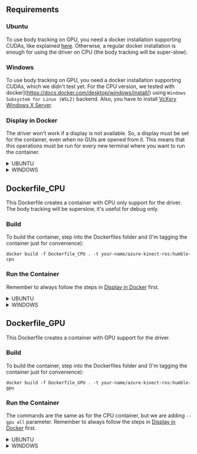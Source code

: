 ## Requirements
### Ubuntu
To use body tracking on GPU, you need a docker installation supporting CUDAs, like explained [here](https://linuxhint.com/use-nvidia-gpu-docker-containers-ubuntu-22-04-lts/).
Otherwise, a regular docker installation is enough for using the driver on CPU (the body tracking will be super-slow).

### Windows
To use body tracking on GPU, you need a docker installation supporting CUDAs, which we didn't test yet.
For the CPU version, we tested with docker](https://docs.docker.com/desktop/windows/install/) using `Windows Subsystem for Linux (WSL2)` backend.
Also, you have to install [VcXsrv Windows X Server](https://sourceforge.net/projects/vcxsrv/). 

### Display in Docker
The driver won't work if a display is not available. So, a display must be set for the container, even when no GUIs are opened from it.
This means that this operations must be run for every new terminal where you want to run the container.
<details>
  <summary>UBUNTU</summary>
  
Simply run:
```
xhost +local:docker
```
Then launch the container as explained below.
</details>

<details>
  <summary>WINDOWS</summary>

1. Start XLaunch
2. Leave default settings and press `Next` (Multiple windows, Display number -1)
3. Leave default settings and press `Next` (Start no client)
4. Remove flag from `Native opengl` and press `Next`
5. Press `Finish`
Open a WSL terminal and launch the container as explained below:
</details>

## Dockerfile_CPU
This Dockerfile creates a container with CPU only support for the driver. The body tracking will be superslow, it's useful for debug only.

### Build
To build the container, step into the Dockerfiles folder and (I'm tagging the container just for convenience):
```
docker build -f Dockerfile_CPU . -t your-name/azure-kinect-ros:humble-cpu
```

### Run the Container
Remember to always follow the steps in [Display in Docker](#display-in-docker) first.

<details>
  <summary>UBUNTU</summary>

To check that everything works, you can run `k4aviewer` from the container.
Run:
```
docker run --privileged \
			--volume /tmp/.X11-unix:/tmp/.X11-unix:ro \
			-e DISPLAY=unix$DISPLAY \
			-it your-name/azure-kinect-ros:humble-cpu \
			k4aviewer
```
The viewer should open. You will get an error because the microphone does not work. If you need, you can make it work following [this steps](https://github.com/mviereck/x11docker/wiki/Container-sound:-ALSA-or-Pulseaudio#pulseaudio-with-shared-socket) and then running:
```
docker run --privileged \
			--volume /tmp/.X11-unix:/tmp/.X11-unix:ro \
			-e DISPLAY=unix$DISPLAY \
			--env PULSE_SERVER=unix:/tmp/pulseaudio.socket \
		    --env PULSE_COOKIE=/tmp/pulseaudio.cookie \
		    --volume /tmp/pulseaudio.socket:/tmp/pulseaudio.socket \
		    --volume /tmp/pulseaudio.client.conf:/etc/pulse/client.conf \
		    --user $(id -u):$(id -g) \
			-it your-name/azure-kinect-ros:humble-cpu \
			k4aviewer
```
If everything works (except the microphone), you can run the ROS driver. For all the available parameters, check the doc.
The following command will run the driver with body tracking enabled on CPU, so it will be super slow.
```
docker run --privileged \
			--volume /tmp/.X11-unix:/tmp/.X11-unix:ro \
			-e DISPLAY=unix$DISPLAY \
			-it your-name/azure-kinect-ros:humble-cpu \
			ros2 launch azure_kinect_ros_driver driver.launch.py body_tracking_enabled:=true body_tracking_cpu:=true rectify_images:=false
```
</details>

<details>
  <summary>WINDOWS</summary>

To check that everything works, you can run `k4aviewer` from the container.
Run:
```
docker run --privileged \
			--volume /tmp/.X11-unix:/tmp/.X11-unix:ro \
			-e DISPLAY=host.docker.internal:0.0 \
			-e QT_X11_NO_MITSHM=1 \
			-it your-name/azure-kinect-ros:humble-cpu \
			k4aviewer
```
If everything works (except the microphone), you can run the ROS driver. For all the available parameters, check the doc.
The following command will run the driver with body tracking enabled on CPU, so it will be super slow.
```
docker run --privileged \
			--volume /tmp/.X11-unix:/tmp/.X11-unix:ro \
			-e DISPLAY=host.docker.internal:0.0 \
			-e QT_X11_NO_MITSHM=1 \
			-it your-name/azure-kinect-ros:humble-cpu \
			ros2 launch azure_kinect_ros_driver driver.launch.py body_tracking_enabled:=true body_tracking_cpu:=true rectify_images:=false
```
</details>

## Dockerfile_GPU
This Dockerfile creates a container with GPU support for the driver.

### Build
To build the container, step into the Dockerfiles folder and (I'm tagging the container just for convenience):
```
docker build -f Dockerfile_GPU . -t your-name/azure-kinect-ros:humble-gpu
```

### Run the Container
The commands are the same as for the CPU container, but we are adding `--gpu all` parameter.
Remember to always follow the steps in [Display in Docker](#display-in-docker) first.

<details>
  <summary>UBUNTU</summary>

To check that everything works, you can run `k4aviewer` from the container.
Run:
```
docker run --privileged \
			--gpus all \
			--volume /tmp/.X11-unix:/tmp/.X11-unix:ro \
			-e DISPLAY=unix$DISPLAY \
			-it your-name/azure-kinect-ros:humble-gpu \
			k4aviewer
```
The viewer should open. You will get an error because the microphone does not work. If you need, you can make it work following [this steps](https://github.com/mviereck/x11docker/wiki/Container-sound:-ALSA-or-Pulseaudio#pulseaudio-with-shared-socket) and then running:
```
docker run --privileged \
			--gpus all \
			--volume /tmp/.X11-unix:/tmp/.X11-unix:ro \
			-e DISPLAY=unix$DISPLAY \
			--env PULSE_SERVER=unix:/tmp/pulseaudio.socket \
		    --env PULSE_COOKIE=/tmp/pulseaudio.cookie \
		    --volume /tmp/pulseaudio.socket:/tmp/pulseaudio.socket \
		    --volume /tmp/pulseaudio.client.conf:/etc/pulse/client.conf \
		    --user $(id -u):$(id -g) \
			-it your-name/azure-kinect-ros:humble-gpu \
			k4aviewer
```
If everything works (except the microphone), you can run the ROS driver. For all the available parameters, check the doc.
The following command will run the driver with body tracking enabled on GPU.
```
docker run --privileged \
			--gpus all \
			--volume /tmp/.X11-unix:/tmp/.X11-unix:ro \
			-e DISPLAY=unix$DISPLAY \
			-it your-name/azure-kinect-ros:humble-GPU \
			ros2 launch azure_kinect_ros_driver driver.launch.py body_tracking_enabled:=true body_tracking_cpu:=false rectify_images:=false
```
</details>

<details>
  <summary>WINDOWS</summary>

Run:
```
docker run --privileged \
			--gpus all
			--volume /tmp/.X11-unix:/tmp/.X11-unix:ro \
			-e DISPLAY=host.docker.internal:0.0 \
			-e QT_X11_NO_MITSHM=1 \
			-it your-name/azure-kinect-ros:humble-gpu \
			k4aviewer
```
If everything works (except the microphone), you can run the ROS driver. For all the available parameters, check the doc.
The following command will run the driver with body tracking enabled on GPU.
```
docker run --privileged \
			--gpus all \
			--volume /tmp/.X11-unix:/tmp/.X11-unix:ro \
			-e DISPLAY=host.docker.internal:0.0 \
			-e QT_X11_NO_MITSHM=1 \
			-it your-name/azure-kinect-ros:humble-gpu \
			ros2 launch azure_kinect_ros_driver driver.launch.py body_tracking_enabled:=true body_tracking_cpu:=false rectify_images:=false
```
</details>